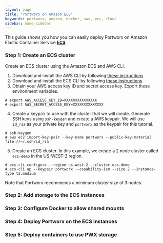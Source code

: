 ```yaml
---
layout: page
title: "Portworx on Amazon ECS"
keywords: portworx, amazon, docker, aws, ecs, cloud
sidebar: home_sidebar
---
```


This guide shows you how you can easily deploy Portworx on Amazon Elastic Container Service [**ECS**](https://aws.amazon.com/ecs/)

### Step 1: Create an ECS cluster
Create an ECS cluster using the Amazon ECS and AWS CLI.

1. Download and install the AWS CLI by following [these instructions](http://docs.aws.amazon.com/cli/latest/userguide/installing.html)
2. Download and install the ECS CLI by following [these instructions](http://docs.aws.amazon.com/AmazonECS/latest/developerguide/ECS_CLI_installation.html)
3. Obtain your AWS access key ID and secret access key.  Export these environment variables.

```
# export AWS_ACCESS_KEY_ID=XXXXXXXXXXXXXXX
# export AWS_SECRET_ACCESS_KEY=XXXXXXXXXXXXXX
```
4. Create a keypair to use with the cluster that we will create.  Generate SSH keys using `ssh-keygen` and create a AWS keypair.  We will use `id_rsa` as your private key and `portworx` as the keypair for this tutorial.

```
# ssh-keygen
# aws ec2 import-key-pair --key-name portworx --public-key-material file://~/.ssh/id_rsa
```
5. Create an ECS cluster.  In this example, we create a 2 node cluster called `ecs-demo` in the US-WEST-2 region.

```
# ecs-cli configure --region us-west-2 --cluster ecs-demo
# ecs-cli up --keypair portworx --capability-iam --size 2 --instance-type t2.medium
```

Note that Portworx recommends a minimum cluster size of 3 nodes.

### Step 2: Add storage to the ECS instances

### Step 3: Configure Docker to allow shared mounts

### Step 4: Deploy Portworx on the ECS instances

### Step 5: Deploy containers to use PWX storage

